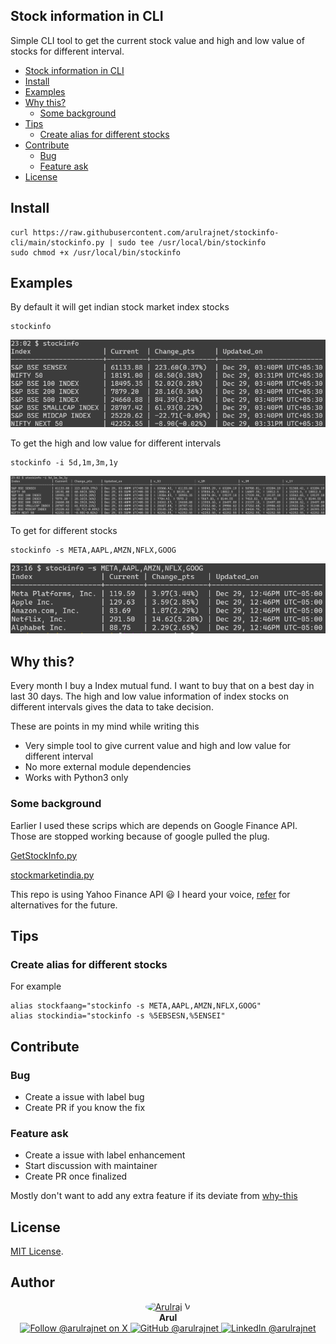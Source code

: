 Stock information in CLI
-------------------------

Simple CLI tool to get the current stock value and high and low value of stocks for different interval.

* [Stock information in CLI](#stock-information-in-cli)
* [Install](#install)
* [Examples](#examples)
* [Why this?](#why-this)
  * [Some background](#some-background)
* [Tips](#tips)
  * [Create alias for different stocks](#create-alias-for-different-stocks)
* [Contribute](#contribute)
  * [Bug](#bug)
  * [Feature ask](#feature-ask)
* [License](#license)

## Install


    curl https://raw.githubusercontent.com/arulrajnet/stockinfo-cli/main/stockinfo.py | sudo tee /usr/local/bin/stockinfo
    sudo chmod +x /usr/local/bin/stockinfo


## Examples

By default it will get indian stock market index stocks

    stockinfo

![Default Stock info](./assets/stockinfo.png)

To get the high and low value for different intervals

    stockinfo -i 5d,1m,3m,1y

![Stock info with interval](./assets/stockinfo-with-interval.png)

To get for different stocks

    stockinfo -s META,AAPL,AMZN,NFLX,GOOG

![Stock info with different stocks](./assets/stockinfo-maang.png)

## Why this?

Every month I buy a Index mutual fund. I want to buy that on a best day in last 30 days. The high and low value information of index stocks on different intervals gives the data to take decision.

These are points in my mind while writing this

- Very simple tool to give current value and high and low value for different interval
- No more external module dependencies
- Works with Python3 only

### Some background

Earlier I used these scrips which are depends on Google Finance API. Those are stopped working because of google pulled the plug.

[GetStockInfo.py](https://gist.github.com/arulrajnet/cb1476234967717a4d6d)

[stockmarketindia.py](https://gist.github.com/arulrajnet/21addbacdbdfd6e190f4)

This repo is using Yahoo Finance API :smiley: I heard your voice, [refer](API.md#alternative) for alternatives for the future.

## Tips

### Create alias for different stocks

For example

```
alias stockfaang="stockinfo -s META,AAPL,AMZN,NFLX,GOOG"
alias stockindia="stockinfo -s %5EBSESN,%5ENSEI"
```

## Contribute


### Bug

* Create a issue with label bug
* Create PR if you know the fix

### Feature ask

* Create a issue with label enhancement
* Start discussion with maintainer
* Create PR once finalized

Mostly don't want to add any extra feature if its deviate from [why-this](#why-this)

## License

[MIT License][mit_license].

## Author

<p align="center">
  <a href="https://x.com/arulrajnet">
    <img src="https://github.com/arulrajnet.png?size=100" alt="Arulraj V" width="100" height="100" style="border-radius: 50%;" class="avatar-user">
  </a>
  <br>
  <strong>Arul</strong>
  <br>
  <a href="https://x.com/arulrajnet">
    <img src="https://img.shields.io/badge/Follow-%40arulrajnet-1DA1F2?style=for-the-badge&logo=x&logoColor=white" alt="Follow @arulrajnet on X">
  </a>
  <a href="https://github.com/arulrajnet">
    <img src="https://img.shields.io/badge/GitHub-arulrajnet-181717?style=for-the-badge&logo=github&logoColor=white" alt="GitHub @arulrajnet">
  </a>
  <a href="https://linkedin.com/in/arulrajnet">
    <img src="https://custom-icon-badges.demolab.com/badge/LinkedIn-arulrajnet-0A66C2?style=for-the-badge&logo=linkedin-white&logoColor=white" alt="LinkedIn @arulrajnet">
  </a>
</p>


[mit_license]: LICENSE
